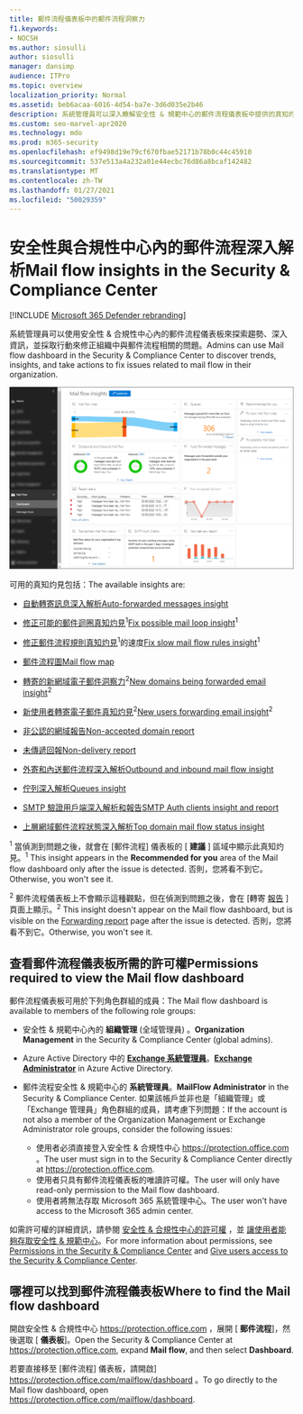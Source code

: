 ```yaml
---
title: 郵件流程儀表板中的郵件流程洞察力
f1.keywords:
- NOCSH
ms.author: siosulli
author: siosulli
manager: dansimp
audience: ITPro
ms.topic: overview
localization_priority: Normal
ms.assetid: beb6acaa-6016-4d54-ba7e-3d6d035e2b46
description: 系統管理員可以深入瞭解安全性 & 規範中心的郵件流程儀表板中提供的真知灼見和報告。
ms.custom: seo-marvel-apr2020
ms.technology: mdo
ms.prod: m365-security
ms.openlocfilehash: ef9498d19e79cf670fbae52171b78b0c44c45910
ms.sourcegitcommit: 537e513a4a232a01e44ecbc76d86a8bcaf142482
ms.translationtype: MT
ms.contentlocale: zh-TW
ms.lasthandoff: 01/27/2021
ms.locfileid: "50029359"
---
```

# <a name="mail-flow-insights-in-the-security--compliance-center"></a><span data-ttu-id="c20bc-103">安全性與合規性中心內的郵件流程深入解析</span><span class="sxs-lookup"><span data-stu-id="c20bc-103">Mail flow insights in the Security & Compliance Center</span></span>

[!INCLUDE [Microsoft 365 Defender rebranding](../includes/microsoft-defender-for-office.md)]


<span data-ttu-id="c20bc-104">系統管理員可以使用安全性 & 合規性中心內的郵件流程儀表板來探索趨勢、深入資訊，並採取行動來修正組織中與郵件流程相關的問題。</span><span class="sxs-lookup"><span data-stu-id="c20bc-104">Admins can use Mail flow dashboard in the Security & Compliance Center to discover trends, insights, and take actions to fix issues related to mail flow in their organization.</span></span>

![安全性 & 規範中心內的郵件流程儀表板](../../media/mail-flow-dashboard-v2.png)

<span data-ttu-id="c20bc-106">可用的真知灼見包括：</span><span class="sxs-lookup"><span data-stu-id="c20bc-106">The available insights are:</span></span>

- [<span data-ttu-id="c20bc-107">自動轉寄訊息深入解析</span><span class="sxs-lookup"><span data-stu-id="c20bc-107">Auto-forwarded messages insight</span></span>](mfi-auto-forwarded-messages-report.md)

- <span data-ttu-id="c20bc-108">[修正可能的郵件迴圈真知灼見](mfi-mail-loop-insight.md)<sup>1</sup></span><span class="sxs-lookup"><span data-stu-id="c20bc-108">[Fix possible mail loop insight](mfi-mail-loop-insight.md)<sup>1</sup></span></span>

- <span data-ttu-id="c20bc-109">[修正郵件流程規則真知灼見](mfi-slow-mail-flow-rules-insight.md)<sup>1</sup>的速度</span><span class="sxs-lookup"><span data-stu-id="c20bc-109">[Fix slow mail flow rules insight](mfi-slow-mail-flow-rules-insight.md)<sup>1</sup></span></span>

- [<span data-ttu-id="c20bc-110">郵件流程圖</span><span class="sxs-lookup"><span data-stu-id="c20bc-110">Mail flow map</span></span>](mfi-mail-flow-map-report.md)

- <span data-ttu-id="c20bc-111">[轉寄的新網域電子郵件洞察力](mfi-new-domains-being-forwarded-email.md)<sup>2</sup></span><span class="sxs-lookup"><span data-stu-id="c20bc-111">[New domains being forwarded email insight](mfi-new-domains-being-forwarded-email.md)<sup>2</sup></span></span>

- <span data-ttu-id="c20bc-112">[新使用者轉寄電子郵件真知灼見](mfi-new-users-forwarding-email.md)<sup>2</sup></span><span class="sxs-lookup"><span data-stu-id="c20bc-112">[New users forwarding email insight](mfi-new-users-forwarding-email.md)<sup>2</sup></span></span>

- [<span data-ttu-id="c20bc-113">非公認的網域報告</span><span class="sxs-lookup"><span data-stu-id="c20bc-113">Non-accepted domain report</span></span>](mfi-non-accepted-domain-report.md)

- [<span data-ttu-id="c20bc-114">未傳遞回報</span><span class="sxs-lookup"><span data-stu-id="c20bc-114">Non-delivery report</span></span>](mfi-non-delivery-report.md)

- [<span data-ttu-id="c20bc-115">外寄和內送郵件流程深入解析</span><span class="sxs-lookup"><span data-stu-id="c20bc-115">Outbound and inbound mail flow insight</span></span>](mfi-outbound-and-inbound-mail-flow.md)

- [<span data-ttu-id="c20bc-116">佇列深入解析</span><span class="sxs-lookup"><span data-stu-id="c20bc-116">Queues insight</span></span>](mfi-queue-alerts-and-queues.md)

- [<span data-ttu-id="c20bc-117">SMTP 驗證用戶端深入解析和報告</span><span class="sxs-lookup"><span data-stu-id="c20bc-117">SMTP Auth clients insight and report</span></span>](mfi-smtp-auth-clients-report.md)

- [<span data-ttu-id="c20bc-118">上層網域郵件流程狀態深入解析</span><span class="sxs-lookup"><span data-stu-id="c20bc-118">Top domain mail flow status insight</span></span>](mfi-domain-mail-flow-status-insight.md)

<span data-ttu-id="c20bc-119"><sup>1</sup> 當偵測到問題之後，就會在 [郵件流程] 儀表板的 [ **建議** ] 區域中顯示此真知灼見。</span><span class="sxs-lookup"><span data-stu-id="c20bc-119"><sup>1</sup> This insight appears in the **Recommended for you** area of the Mail flow dashboard only after the issue is detected.</span></span> <span data-ttu-id="c20bc-120">否則，您將看不到它。</span><span class="sxs-lookup"><span data-stu-id="c20bc-120">Otherwise, you won't see it.</span></span>

<span data-ttu-id="c20bc-121"><sup>2</sup> 郵件流程儀表板上不會顯示這種觀點，但在偵測到問題之後，會在 [轉寄 [報告](view-mail-flow-reports.md#forwarding-report) ] 頁面上顯示。</span><span class="sxs-lookup"><span data-stu-id="c20bc-121"><sup>2</sup> This insight doesn't appear on the Mail flow dashboard, but is visible on the [Forwarding report](view-mail-flow-reports.md#forwarding-report) page after the issue is detected.</span></span> <span data-ttu-id="c20bc-122">否則，您將看不到它。</span><span class="sxs-lookup"><span data-stu-id="c20bc-122">Otherwise, you won't see it.</span></span>

## <a name="permissions-required-to-view-the-mail-flow-dashboard"></a><span data-ttu-id="c20bc-123">查看郵件流程儀表板所需的許可權</span><span class="sxs-lookup"><span data-stu-id="c20bc-123">Permissions required to view the Mail flow dashboard</span></span>

<span data-ttu-id="c20bc-124">郵件流程儀表板可用於下列角色群組的成員：</span><span class="sxs-lookup"><span data-stu-id="c20bc-124">The Mail flow dashboard is available to members of the following role groups:</span></span>

- <span data-ttu-id="c20bc-125">安全性 & 規範中心內的 **組織管理** (全域管理員) 。</span><span class="sxs-lookup"><span data-stu-id="c20bc-125">**Organization Management** in the Security & Compliance Center (global admins).</span></span>

- <span data-ttu-id="c20bc-126">Azure Active Directory 中的 **[Exchange 系統管理員](https://docs.microsoft.com/azure/active-directory/users-groups-roles/directory-assign-admin-roles#exchange-administrator)**。</span><span class="sxs-lookup"><span data-stu-id="c20bc-126">**[Exchange Administrator](https://docs.microsoft.com/azure/active-directory/users-groups-roles/directory-assign-admin-roles#exchange-administrator)** in Azure Active Directory.</span></span>

- <span data-ttu-id="c20bc-127">郵件流程安全性 & 規範中心的 **系統管理員**。</span><span class="sxs-lookup"><span data-stu-id="c20bc-127">**MailFlow Administrator** in the Security & Compliance Center.</span></span> <span data-ttu-id="c20bc-128">如果該帳戶並非也是「組織管理」或「Exchange 管理員」角色群組的成員，請考慮下列問題：</span><span class="sxs-lookup"><span data-stu-id="c20bc-128">If the account is not also a member of the Organization Management or Exchange Administrator role groups, consider the following issues:</span></span>
  - <span data-ttu-id="c20bc-129">使用者必須直接登入安全性 & 合規性中心 <https://protection.office.com> 。</span><span class="sxs-lookup"><span data-stu-id="c20bc-129">The user must sign in to the Security & Compliance Center directly at <https://protection.office.com>.</span></span>
  - <span data-ttu-id="c20bc-130">使用者只具有郵件流程儀表板的唯讀許可權。</span><span class="sxs-lookup"><span data-stu-id="c20bc-130">The user will only have read-only permission to the Mail flow dashboard.</span></span>
  - <span data-ttu-id="c20bc-131">使用者將無法存取 Microsoft 365 系統管理中心。</span><span class="sxs-lookup"><span data-stu-id="c20bc-131">The user won't have access to the Microsoft 365 admin center.</span></span>

<span data-ttu-id="c20bc-132">如需許可權的詳細資訊，請參閱 [安全性 & 合規性中心的許可權](permissions-in-the-security-and-compliance-center.md) ，並 [讓使用者能夠存取安全性 & 規範中心](grant-access-to-the-security-and-compliance-center.md)。</span><span class="sxs-lookup"><span data-stu-id="c20bc-132">For more information about permissions, see [Permissions in the Security & Compliance Center](permissions-in-the-security-and-compliance-center.md) and [Give users access to the Security & Compliance Center](grant-access-to-the-security-and-compliance-center.md).</span></span>

## <a name="where-to-find-the-mail-flow-dashboard"></a><span data-ttu-id="c20bc-133">哪裡可以找到郵件流程儀表板</span><span class="sxs-lookup"><span data-stu-id="c20bc-133">Where to find the Mail flow dashboard</span></span>

<span data-ttu-id="c20bc-134">開啟安全性 & 合規性中心 <https://protection.office.com> ，展開 [ **郵件流程**]，然後選取 [ **儀表板**]。</span><span class="sxs-lookup"><span data-stu-id="c20bc-134">Open the Security & Compliance Center at <https://protection.office.com>, expand **Mail flow**, and then select **Dashboard**.</span></span>

<span data-ttu-id="c20bc-135">若要直接移至 [郵件流程] 儀表板，請開啟] <https://protection.office.com/mailflow/dashboard> 。</span><span class="sxs-lookup"><span data-stu-id="c20bc-135">To go directly to the Mail flow dashboard, open <https://protection.office.com/mailflow/dashboard>.</span></span>
